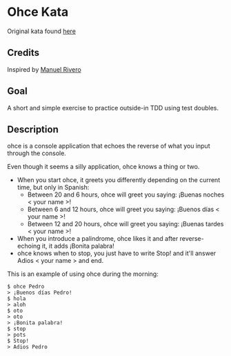 # Ohce Kata
Original kata found [here](https://kata-log.rocks/ohce-kata)

## Credits
Inspired by [Manuel Rivero](http://garajeando.blogspot.com/2016/05/the-ohce-kata-short-and-simple-exercise.html)

## Goal
A short and simple exercise to practice outside-in TDD using test doubles.

## Description
ohce is a console application that echoes the reverse of what you input through the console.

Even though it seems a silly application, ohce knows a thing or two.

- When you start ohce, it greets you differently depending on the current time, but only in Spanish:
    - Between 20 and 6 hours, ohce will greet you saying: ¡Buenas noches < your name >!
    - Between 6 and 12 hours, ohce will greet you saying: ¡Buenos días < your name >!
    - Between 12 and 20 hours, ohce will greet you saying: ¡Buenas tardes < your name >!
- When you introduce a palindrome, ohce likes it and after reverse-echoing it, it adds ¡Bonita palabra!
- ohce knows when to stop, you just have to write Stop! and it'll answer Adios < your name > and end.

This is an example of using ohce during the morning:

```
$ ohce Pedro
> ¡Buenos días Pedro!
$ hola
> aloh
$ oto
> oto
> ¡Bonita palabra!
$ stop
> pots
$ Stop!
> Adios Pedro
```